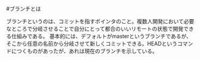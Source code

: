 #ブランチとは

ブランチというのは、コミットを指すポインタのこと。複数人開発において必要なところで分岐させることで自分にとって都合のいいリモートの状態で開発できる仕組みである。
基本的には、デフォルトがmasterというブランチであるが、そこから任意の名前から分岐させて新しくコミットできる。HEADというコマンドにつくものがあったが、あれは現在のブランチを示している。


